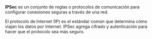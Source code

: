 **IPSec** es un conjunto de reglas o protocolos de comunicación para configurar conexiones seguras a través de una red.

El protocolo de Internet (IP) es el estándar común que determina cómo viajan los datos por Internet. IPSec agrega cifrado y autenticación para hacer que el protocolo sea más seguro.

